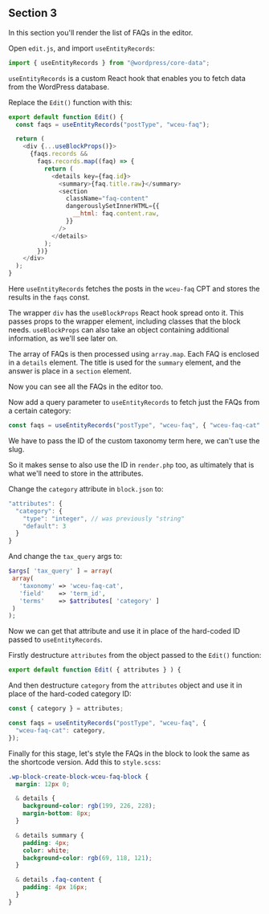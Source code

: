 ## Section 3

In this section you'll render the list of FAQs in the editor.

Open `edit.js`, and import `useEntityRecords`:

```js
import { useEntityRecords } from "@wordpress/core-data";
```

`useEntityRecords` is a custom React hook that enables you to fetch data from the WordPress database.

Replace the `Edit()` function with this:

```js
export default function Edit() {
  const faqs = useEntityRecords("postType", "wceu-faq");

  return (
    <div {...useBlockProps()}>
      {faqs.records &&
        faqs.records.map((faq) => {
          return (
            <details key={faq.id}>
              <summary>{faq.title.raw}</summary>
              <section
                className="faq-content"
                dangerouslySetInnerHTML={{
                  __html: faq.content.raw,
                }}
              />
            </details>
          );
        })}
    </div>
  );
}
```

Here `useEntityRecords` fetches the posts in the `wceu-faq` CPT and stores the results in the `faqs` const.

The wrapper `div` has the `useBlockProps` React hook spread onto it. This passes props to the wrapper element, including classes that the block needs. `useBlockProps` can also take an object containing additional information, as we'll see later on.

The array of FAQs is then processed using `array.map`. Each FAQ is enclosed in a `details` element. The title is used for the `summary` element, and the answer is place in a `section` element.

Now you can see all the FAQs in the editor too.

Now add a query parameter to `useEntityRecords` to fetch just the FAQs from a certain category:

```js
const faqs = useEntityRecords("postType", "wceu-faq", { "wceu-faq-cat": 4 });
```

We have to pass the ID of the custom taxonomy term here, we can't use the slug.

So it makes sense to also use the ID in `render.php` too, as ultimately that is what we'll need to store in the attributes.

Change the `category` attribute in `block.json` to:

```js
"attributes": {
  "category": {
    "type": "integer", // was previously "string"
    "default": 3
  }
}
```

And change the `tax_query` args to:

```php
$args[ 'tax_query' ] = array(
 array(
   'taxonomy' => 'wceu-faq-cat',
   'field'    => 'term_id',
   'terms'    => $attributes[ 'category' ]
 )
);
```

Now we can get that attribute and use it in place of the hard-coded ID passed to `useEntityRecords`.

Firstly destructure `attributes` from the object passed to the `Edit()` function:

```js
export default function Edit( { attributes } ) {
```

And then destructure `category` from the `attributes` object and use it in place of the hard-coded category ID:

```js
const { category } = attributes;

const faqs = useEntityRecords("postType", "wceu-faq", {
  "wceu-faq-cat": category,
});
```

Finally for this stage, let's style the FAQs in the block to look the same as the shortcode version. Add this to `style.scss`:

```css
.wp-block-create-block-wceu-faq-block {
  margin: 12px 0;

  & details {
    background-color: rgb(199, 226, 228);
    margin-bottom: 8px;
  }

  & details summary {
    padding: 4px;
    color: white;
    background-color: rgb(69, 118, 121);
  }

  & details .faq-content {
    padding: 4px 16px;
  }
}
```
